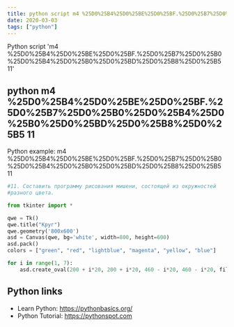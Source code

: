 ```yaml
---
title: python script m4 %25D0%25B4%25D0%25BE%25D0%25BF.%25D0%25B7%25D0%25B0%25D0%25B4%25D0%25B0%25D0%25BD%25D0%25B8%25D0%25B5 11 (snippet)
date: 2020-03-03
tags: ["python"]
---
```

Python script 'm4 %25D0%25B4%25D0%25BE%25D0%25BF.%25D0%25B7%25D0%25B0%25D0%25B4%25D0%25B0%25D0%25BD%25D0%25B8%25D0%25B5 11'


## python m4 %25D0%25B4%25D0%25BE%25D0%25BF.%25D0%25B7%25D0%25B0%25D0%25B4%25D0%25B0%25D0%25BD%25D0%25B8%25D0%25B5 11

Python example: m4 %25D0%25B4%25D0%25BE%25D0%25BF.%25D0%25B7%25D0%25B0%25D0%25B4%25D0%25B0%25D0%25BD%25D0%25B8%25D0%25B5 11

```python
#11. Составить программу рисования мишени, состоящей из окружностей
#разного цвета.

from tkinter import *

qwe = Tk()
qwe.title("Круг")
qwe.geometry('800x600')
asd = Canvas(qwe, bg='white', width=800, height=600)
asd.pack()
colors = ["green", "red", "lightblue", "magenta", "yellow", "blue"]

for i in range(1, 7):
    asd.create_oval(200 + i*20, 200 + i*20, 460 - i*20, 460 - i*20, fill=colors[i-1])

```

## Python links

- Learn Python: https://pythonbasics.org/
- Python Tutorial: https://pythonspot.com
